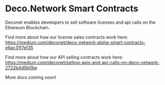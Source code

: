 # Deco.Network Smart Contracts

Deconet enables developers to sell software licenses and api calls on the Ethereum Blockchain.

Find more about how our license sales contracts work here: https://medium.com/deconet/deco-network-alpha-smart-contracts-e6ac31f7ef35

Find more about how our API selling contracts work here: https://medium.com/deconet/selling-apis-and-api-calls-on-deco-network-2722b4d0b0be

More docs coming soon!